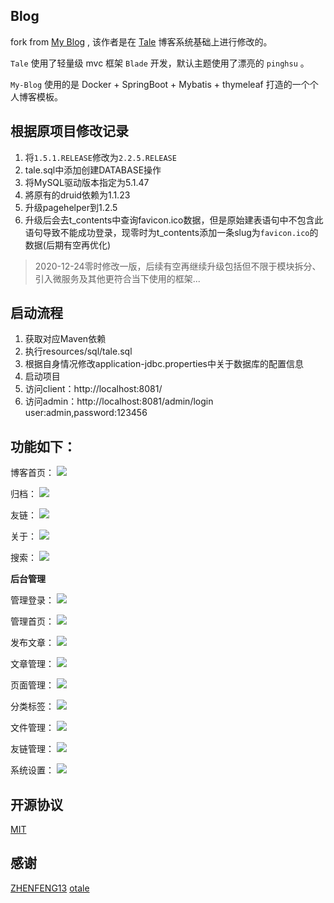 ## Blog

fork from [My Blog](https://github.com/ZHENFENG13/My-Blog) , 该作者是在 [Tale](https://github.com/otale/tale) 博客系统基础上进行修改的。

`Tale` 使用了轻量级 mvc 框架 `Blade` 开发，默认主题使用了漂亮的 `pinghsu` 。

`My-Blog` 使用的是 Docker + SpringBoot + Mybatis + thymeleaf 打造的一个个人博客模板。

## 根据原项目修改记录
1. 将`1.5.1.RELEASE`修改为`2.2.5.RELEASE`
2. tale.sql中添加创建DATABASE操作
3. 将MySQL驱动版本指定为5.1.47
4. 將原有的druid依赖为1.1.23
5. 升级pagehelper到1.2.5
6. 升级后会去t_contents中查询favicon.ico数据，但是原始建表语句中不包含此语句导致不能成功登录，现零时为t_contents添加一条slug为`favicon.ico`的数据(后期有空再优化)
> 2020-12-24零时修改一版，后续有空再继续升级包括但不限于模块拆分、引入微服务及其他更符合当下使用的框架...

## 启动流程
1. 获取对应Maven依赖
2. 执行resources/sql/tale.sql
3. 根据自身情况修改application-jdbc.properties中关于数据库的配置信息
4. 启动项目
5. 访问client：http://localhost:8081/
6. 访问admin：http://localhost:8081/admin/login  user:admin,password:123456

## 功能如下：

 博客首页：
 ![](img/index.png)

 归档：
 ![](img/metas.png)

 友链：
 ![](img/links.png)
 
 关于：
 ![](img/about.png)
 
 搜索：
 ![](img/search.png)
 
 **后台管理**
 
 管理登录：
 ![](img/admin-login.png)
 
 管理首页：
 ![](img/admin-index.png)
 
 发布文章：
 ![](img/admin-publish.png)
 
 文章管理：
 ![](img/admin-article.png)
 
 页面管理：
 ![](img/admin-pages.png)
 
 分类标签：
 ![](img/admin-category.png)
 
 文件管理：
 ![](img/admin-upload.png)
  
 友链管理：
 ![](img/admin-links.png)
   
 系统设置：
 ![](img/admin-setting.png)
 
## 开源协议

[MIT](./LICENSE)

## 感谢

[ZHENFENG13](https://github.com/ZHENFENG13)
[otale](https://github.com/otale)
